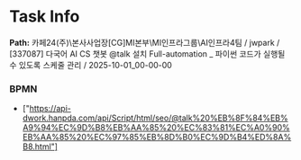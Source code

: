 # Task Info

**Path:** 카페24(주)\본사사업장\[CG]MI본부\MI인프라그룹\AI인프라4팀 / jwpark / [337087] 다국어 AI CS 챗봇 @talk 설치 Full-automation _ 파이썬 코드가 실행될 수 있도록 스케줄 관리 / 2025-10-01_00-00-00

### BPMN
- ["https://api-dwork.hanpda.com/api/Script/html/seo/@talk%20%EB%8F%84%EB%A9%94%EC%9D%B8%EB%AA%85%20%EC%83%81%EC%A0%90%EB%AA%85%20%EC%97%85%EB%8D%B0%EC%9D%B4%ED%8A%B8.html"]

